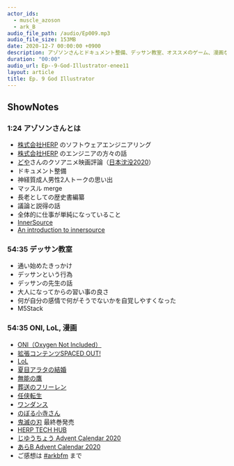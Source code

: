 ```yaml
---
actor_ids:
  - muscle_azoson
  - ark_B
audio_file_path: /audio/Ep009.mp3
audio_file_size: 153MB
date: 2020-12-7 00:00:00 +0900
description: アゾソンさんとドキュメント整備、デッサン教室、オススメのゲーム、漫画などについて話しました。
duration: "00:00"
audio_url: Ep--9-God-Illustrator-enee11
layout: article
title: Ep. 9 God Illustrator
---
```


## ShowNotes

### 1:24 アゾソンさんとは

* [株式会社HERP](https://herp.co.jp/) のソフトウェアエンジニアリング
* [株式会社HERP](https://herp.co.jp/) のエンジニアの方々の話
* [どや](https://twitter.com/hilinker)さんのクソアニメ映画評論（[日本沈没2020](https://hilinker.hatenablog.com/entry/2020/11/27/170630)）
* ドキュメント整備
* 神経質成人男性2人トークの思い出
* マッスル merge
* 長老としての歴史書編纂
* 議論と説得の話
* 全体的に仕事が単純になっていること
* [InnerSource](https://innersourcecommons.org/)
* [An introduction to innersource](https://resources.github.com/whitepapers/introduction-to-innersource/)
    
    
### 54:35 デッサン教室

* 通い始めたきっかけ
* デッサンという行為
* デッサンの先生の話
* 大人になってからの習い事の良さ
* 何が自分の感情で何がそうでないかを自覚しやすくなった
* M5Stack
    
    
### 54:35 ONI, LoL, 漫画

* [ONI（Oxygen Not Included）](https://store.steampowered.com/app/457140/Oxygen_Not_Included/?l=japanese)
* [拡張コンテンツSPACED OUT!](https://www.gamespark.jp/article/2020/12/03/104333.html)
* [LoL](https://jp.leagueoflegends.com/ja-jp/)
* [夏目アラタの結婚](https://amzn.to/36Kwyrw)
* [無能の鷹](https://amzn.to/3mQ935J)
* [葬送のフリーレン](https://amzn.to/2L4Qc96)
* [任侠転生](https://amzn.to/3ge7YlY)
* [ワンダンス](https://amzn.to/3lNMbTg)
* [のぼる小寺さん](https://amzn.to/3mNcgTT)
* [鬼滅の刃](https://amzn.to/3lM93T5) 最終巻発売
* [HERP TECH HUB](https://tech-hub.herp.co.jp/advent-calendar-hub.html)
* [じゆうちょう Advent Calendar 2020](https://adventar.org/calendars/5028)
* [あらB Advent Calendar 2020](https://adventar.org/calendars/5889)
* ご感想は [#arkbfm](https://paper.dropbox.com/?q=%23arkbfm) まで
